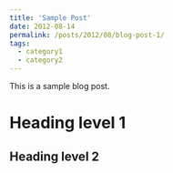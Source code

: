 ```yaml
---
title: 'Sample Post'
date: 2012-08-14
permalink: /posts/2012/08/blog-post-1/
tags:
  - category1
  - category2
---
```


This is a sample blog post.

Heading level 1
======
Heading level 2
------

